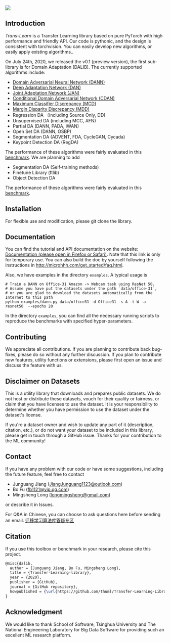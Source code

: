 <img src="https://github.com/thuml/Transfer-Learning-Library/blob/dev/TransLearn.png"/>

## Introduction

*Trans-Learn* is a Transfer Learning library based on pure PyTorch with high performance and friendly API. 
Our code is pythonic, and the design is consistent with torchvision. You can easily develop new algorithms, or easily apply existing algorithms..

On July 24th, 2020, we released the v0.1 (preview version), the first sub-library is for Domain Adaptation (DALIB). The currently supported algorithms include:

- [Domain Adversarial Neural Network 
(DANN)](https://arxiv.org/abs/1505.07818)
- [Deep Adaptation Network (DAN)](https://arxiv.org/abs/1502.02791)
- [Joint Adaptation Network (JAN)](https://arxiv.org/abs/1605.06636)
- [Conditional Domain Adversarial Network 
(CDAN)](https://arxiv.org/abs/1705.10667)
- [Maximum Classifier Discrepancy (MCD)](https://arxiv.org/abs/1712.02560)
- [Margin Disparity Discrepancy (MDD)](https://arxiv.org/abs/1904.05801)
- Regression DA （including Source Only, DD)
- Unsupervised DA (including MCC, AFN)
- Partial DA (DANN, PADA, IWAN)
- Open Set DA (DANN, OSBP)
- Segmentation DA (ADVENT, FDA, CycleGAN, Cycada)
- Keypoint Detection DA (RegDA)

The performance of these algorithms were fairly evaluated in this [benchmark](https://dalib.readthedocs.io/en/latest/dalib.adaptation.html).
We are planning to add
- Segmentation DA (Self-training methods)
- Finetune Library (ftlib)
- Object Detection DA

The performance of these algorithms were fairly evaluated in this [benchmark](http://microhhh.com/dalib/index.html).

## Installation

For flexible use and modification, please git clone the library.

## Documentation
You can find the tutorial and API documentation on the website: [Documentation (please open in Firefox or Safari)](http://microhhh.com/). Note that this link is only for temporary use. You can also build the doc by yourself following the instructions in http://microhhh.com/get_started/faq.html.

Also, we have examples in the directory `examples`. A typical usage is 
```shell script
# Train a DANN on Office-31 Amazon -> Webcam task using ResNet 50.
# Assume you have put the datasets under the path `data/office-31`, 
# or you are glad to download the datasets automatically from the Internet to this path
python examples/dann.py data/office31 -d Office31 -s A -t W -a resnet50  --epochs 20
```

In the directory `examples`, you can find all the necessary running scripts to reproduce the benchmarks with specified hyper-parameters.

## Contributing
We appreciate all contributions. If you are planning to contribute back bug-fixes, please do so without any further discussion. If you plan to contribute new features, utility functions or extensions, please first open an issue and discuss the feature with us. 

## Disclaimer on Datasets

This is a utility library that downloads and prepares public datasets. We do not host or distribute these datasets, vouch for their quality or fairness, or claim that you have licenses to use the dataset. It is your responsibility to determine whether you have permission to use the dataset under the dataset's license.

If you're a dataset owner and wish to update any part of it (description, citation, etc.), or do not want your dataset to be included in this library, please get in touch through a GitHub issue. Thanks for your contribution to the ML community!


## Contact
If you have any problem with our code or have some suggestions, including the future feature, feel free to contact 
- Junguang Jiang (JiangJunguang1123@outlook.com)
- Bo Fu (fb1121@vip.qq.com)
- Mingsheng Long (longmingsheng@gmail.com)

or describe it in Issues.

For Q&A in Chinese, you can choose to ask questions here before sending an email. [迁移学习算法库答疑专区](https://zhuanlan.zhihu.com/p/248104070)

## Citation

If you use this toolbox or benchmark in your research, please cite this project. 

```latex
@misc{dalib,
  author = {Junguang Jiang, Bo Fu, Mingsheng Long},
  title = {Transfer-Learning-library},
  year = {2020},
  publisher = {GitHub},
  journal = {GitHub repository},
  howpublished = {\url{https://github.com/thuml/Transfer-Learning-Library}},
}
```

## Acknowledgment

We would like to thank School of Software, Tsinghua University and The National Engineering Laboratory for Big Data Software for providing such an excellent ML research platform.


